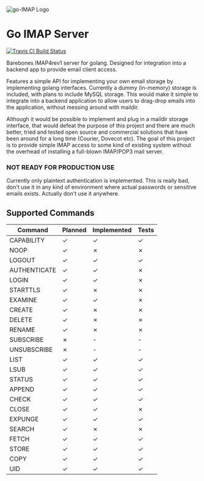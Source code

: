 ![go-IMAP Logo](https://raw.githubusercontent.com/jordwest/imap-server/master/assets/logo.png)

Go IMAP Server
==============

[![Travis CI Build Status](https://travis-ci.org/jordwest/imap-server.svg)](https://travis-ci.org/jordwest/imap-server)

Barebones IMAP4rev1 server for golang. Designed for integration into a
backend app to provide email client access.

Features a simple API for implementing your own email storage by implementing
golang interfaces. Currently a dummy (in-memory) storage is included, with plans
to include MySQL storage. This would make it simple to integrate into a backend
application to allow users to drag-drop emails into the application, without
messing around with maildir.

Although it would be possible to implement and plug in a maildir storage
interface, that would defeat the purpose of this project and there are much
better, tried and tested open source and commercial solutions that have been
around for a long time (Courier, Dovecot etc).
The goal of this project is to provide simple IMAP access to some kind of existing
system without the overhead of installing a full-blown IMAP/POP3 mail server.


### NOT READY FOR PRODUCTION USE
Currently only plaintext authentication is implemented. This is really bad,
don't use it in any kind of environment where actual passwords or sensitive
emails exists. Actually don't use it anywhere.

Supported Commands
------------------
Command       | Planned  | Implemented  | Tests
------------- | -------  | -----------  | -----
CAPABILITY    | ✓       | ✓           | ✓
NOOP          | ✓       | ✗           | ✗
LOGOUT        | ✓       | ✓           | ✓
AUTHENTICATE  | ✓       | ✓            | ✗
LOGIN         | ✓       | ✓           | ✗
STARTTLS      | ✓       | ✗           | ✗
EXAMINE       | ✓       | ✓           | ✗
CREATE        | ✓       | ✗            | ✗
DELETE        | ✓       | ✗            | ✗
RENAME        | ✓       | ✗            | ✗
SUBSCRIBE     | ✗       | -            | -
UNSUBSCRIBE   | ✗       | -            | -
LIST          | ✓       | ✓           | ✓
LSUB          | ✓       | ✓           | ✓
STATUS        | ✓       | ✓           | ✓
APPEND        | ✓       | ✓           | ✓
CHECK         | ✓        | ✓           | ✓
CLOSE         | ✓       | ✓           | ✗
EXPUNGE       | ✓       | ✓           | ✓
SEARCH        | ✓       | ✗           | ✗
FETCH         | ✓       | ✓           | ✓
STORE         | ✓       | ✓           | ✓
COPY          | ✓       | ✓           | ✓
UID           | ✓       | ✓           | ✓
